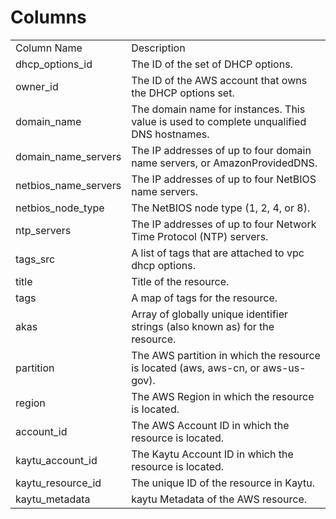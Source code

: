# Columns  

<table>
	<tr><td>Column Name</td><td>Description</td></tr>
	<tr><td>dhcp_options_id</td><td>The ID of the set of DHCP options.</td></tr>
	<tr><td>owner_id</td><td>The ID of the AWS account that owns the DHCP options set.</td></tr>
	<tr><td>domain_name</td><td>The domain name for instances. This value is used to complete unqualified DNS hostnames.</td></tr>
	<tr><td>domain_name_servers</td><td>The IP addresses of up to four domain name servers, or AmazonProvidedDNS.</td></tr>
	<tr><td>netbios_name_servers</td><td>The IP addresses of up to four NetBIOS name servers.</td></tr>
	<tr><td>netbios_node_type</td><td>The NetBIOS node type (1, 2, 4, or 8).</td></tr>
	<tr><td>ntp_servers</td><td>The IP addresses of up to four Network Time Protocol (NTP) servers.</td></tr>
	<tr><td>tags_src</td><td>A list of tags that are attached to vpc dhcp options.</td></tr>
	<tr><td>title</td><td>Title of the resource.</td></tr>
	<tr><td>tags</td><td>A map of tags for the resource.</td></tr>
	<tr><td>akas</td><td>Array of globally unique identifier strings (also known as) for the resource.</td></tr>
	<tr><td>partition</td><td>The AWS partition in which the resource is located (aws, aws-cn, or aws-us-gov).</td></tr>
	<tr><td>region</td><td>The AWS Region in which the resource is located.</td></tr>
	<tr><td>account_id</td><td>The AWS Account ID in which the resource is located.</td></tr>
	<tr><td>kaytu_account_id</td><td>The Kaytu Account ID in which the resource is located.</td></tr>
	<tr><td>kaytu_resource_id</td><td>The unique ID of the resource in Kaytu.</td></tr>
	<tr><td>kaytu_metadata</td><td>kaytu Metadata of the AWS resource.</td></tr>
</table>